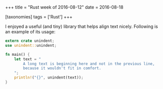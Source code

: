 +++
title = "Rust week of 2016-08-12"
date = 2016-08-18

[taxonomies]
tags = ['Rust']
+++

I enjoyed a useful (and tiny) library that helps align text nicely.
Following is an example of its usage:

```rust
extern crate unindent;
use unindent::unindent;

fn main() {
    let text = "
        A long text is beginning here and not in the previous line,
        because it wouldn't fit in comfort.
    ";
    println!("{}", unindent(text));
}
```
